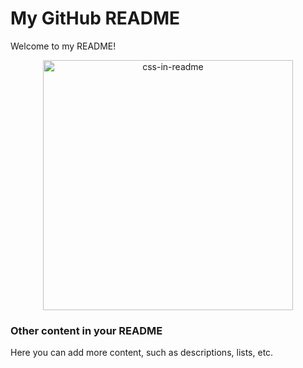 # My GitHub README

Welcome to my README!

<div align="center">
    <img src="example.svg" width="400" height="400" alt="css-in-readme">
</div>

### Other content in your README
Here you can add more content, such as descriptions, lists, etc.
